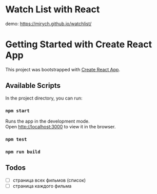 # Watch List with React
demo: https://mirych.github.io/watchlist/
# Getting Started with Create React App

This project was bootstrapped with [Create React App](https://github.com/facebook/create-react-app).

## Available Scripts

In the project directory, you can run:

### `npm start`

Runs the app in the development mode.\
Open [http://localhost:3000](http://localhost:3000) to view it in the browser.

### `npm test`

### `npm run build`



## Todos
- [ ] страница всех фильмов (список)
- [ ] страница каждого фильма
